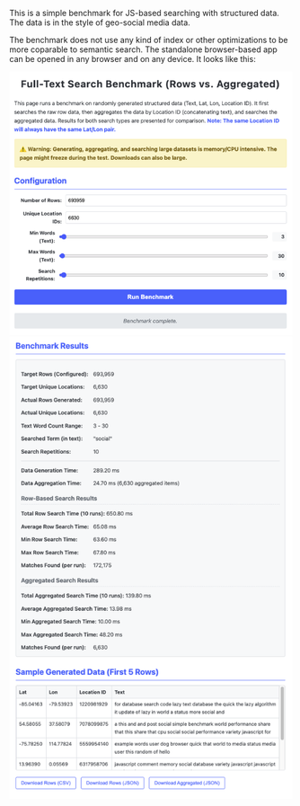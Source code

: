This is a simple benchmark for JS-based searching with structured data. The data is in the style of geo-social media data. 

The benchmark does not use any kind of index or other optimizations to be more coparable to semantic search. The standalone browser-based app can be opened in any browser and on any device. It looks like this: 

![alt text](image-1.png)
![alt text](image-2.png)